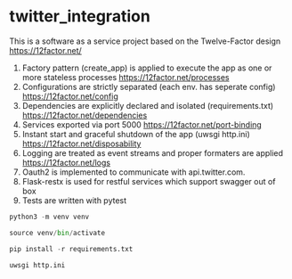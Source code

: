 # twitter_integration

This is a software as a service project based on the Twelve-Factor design
https://12factor.net/

1. Factory pattern (create_app) is applied to execute the app as one or 
more stateless processes https://12factor.net/processes
1. Configurations are strictly separated (each env. has seperate config) 
https://12factor.net/config
1. Dependencies are explicitly declared and 
isolated (requirements.txt) https://12factor.net/dependencies
1. Services exported via port 5000 https://12factor.net/port-binding
1. Instant start and graceful shutdown of the app (uwsgi http.ini) 
https://12factor.net/disposability
1. Logging are treated as event streams and 
proper formaters are applied https://12factor.net/logs
1. Oauth2 is implemented to communicate with api.twitter.com.
1. Flask-restx is used for restful services which support 
swagger out of box
1. Tests are written with pytest

```python
python3 -m venv venv

source venv/bin/activate

pip install -r requirements.txt

uwsgi http.ini

```
